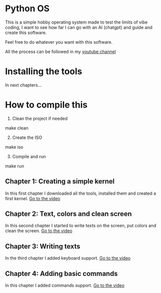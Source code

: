 # Python OS

This is a simple hobby operating system made to test the limits of vibe coding, I want to see how far I can go with an AI (chatgpt) and guide and create this software.

Feel free to do whatever you want with this software.

All the process can be followed in my [youtube channel](https://www.youtube.com/@PythonIsGod)

# Installing the tools

In next chapters...

# How to compile this

1. Clean the project if needed

make clean

2. Create the ISO

make iso

3. Compile and run

make run


## Chapter 1: Creating a simple kernel

In this first chapter I downloaded all the tools, installed them and created a first kernel. [Go to the video](https://www.youtube.com/watch?v=fDIOUIBnGVs)

## Chapter 2: Text, colors and clean screen

In this second chapter I started to write texts on the screen, put colors and clean the screen.
[Go to the video](https://youtu.be/xh0fE8gD3SI)


 ## Chapter 3: Writing texts

In the third chapter I added keyboard support.
[Go to the video](https://youtu.be/8ohybrCWc84)

## Chapter 4: Adding basic commands

In this chapter I added commands support.
[Go to the video](https://youtu.be/C_Zkisy6hCI)
